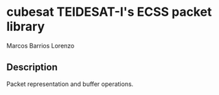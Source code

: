 # cubesat TEIDESAT-I's ECSS packet library

Marcos Barrios Lorenzo

## Description

Packet representation and buffer operations.
